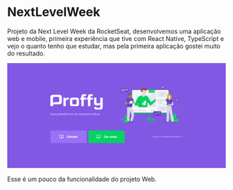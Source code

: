# NextLevelWeek
Projeto da Next Level Week da RocketSeat, desenvolvemos uma aplicação web e mobile, primeira experiência que tive com React Native, TypeScript e vejo o quanto tenho que estudar, mas pela primeira aplicação gostei muito do resultado.


![gif proffy](https://github.com/AyrtonCosta/NextLevelWeek/blob/master/proffy.gif)

Esse é um pouco da funcionalidade do projeto Web.
